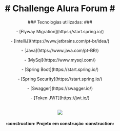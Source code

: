 <h1 align="center"> # Challenge Alura Forum # </h1>
<p align="center">
### Tecnologias utilizadas: ###
<p align="center">
- [Flyway Migration](https://start.spring.io/)
<p align="center">    
- [IntelliJ](https://www.jetbrains.com/pt-br/idea/)
<p align="center">    
- [Java](https://www.java.com/pt-BR/)
<p align="center">    
- [MySql](https://www.mysql.com/)
<p align="center">    
- [Spring Boot](https://start.spring.io/)
<p align="center">    
- [Spring Security](https://start.spring.io/)
<p align="center">    
- [Swagger](https://swagger.io/)
<p align="center">    
- [Token JWT](https://jwt.io/)
<br> </br>
<p align="center">
<img loading="lazy" src="http://img.shields.io/static/v1?label=STATUS&message=EM%20DESENVOLVIMENTO&color=GREEN&style=for-the-badge"/>
    
</p>
<h4 align="center"> 
    :construction:  Projeto em construção  :construction:
</h4>
